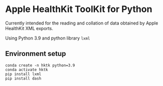 # Apple HealthKit ToolKit for Python

Currently intended for the reading and collation of data obtained by
Apple HealthKit XML exports.

Using Python 3.9 and python library `lxml`

## Environment setup

```commandline
conda create -n hktk python=3.9
conda activate hktk
pip install lxml
pip install dash
```